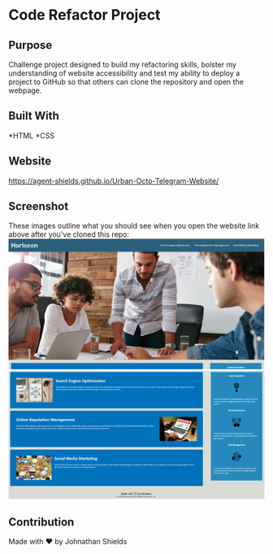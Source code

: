 # Code Refactor Project

## Purpose
Challenge project designed to build my refactoring skills, bolster my understanding of website accessibility and test my ability to deploy a project to GitHub so that others can clone the repository and open the webpage. 

## Built With
*HTML
*CSS

## Website
https://agent-shields.github.io/Urban-Octo-Telegram-Website/

## Screenshot
These images outline what you should see when you open the website link above after you've cloned this repo: 
![image](assets/images/Horiseon-webpage-upper-half.PNG)
![image](assets/images/Horiseon-webpage-lower-half.PNG)

## Contribution
Made with ❤️ by Johnathan Shields 